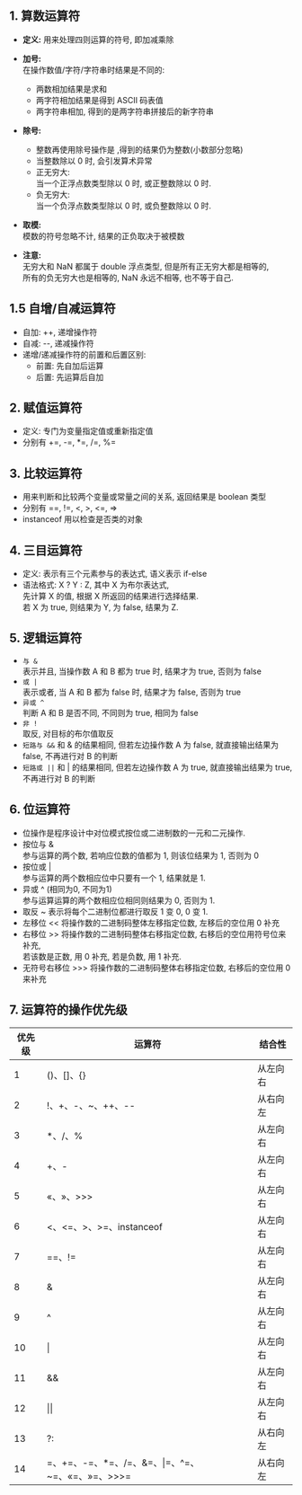 ## 1. 算数运算符
- **定义:** 用来处理四则运算的符号, 即加减乘除  
- **加号:**   
  在操作数值/字符/字符串时结果是不同的:    
  - 两数相加结果是求和  
  - 两字符相加结果是得到 ASCII 码表值    
  - 两字符串相加, 得到的是两字符串拼接后的新字符串  
  
- **除号:**  
  - 整数再使用除号操作是 ,得到的结果仍为整数(小数部分忽略)  
  - 当整数除以 0 时, 会引发算术异常  
  - 正无穷大:  
    当一个正浮点数类型除以 0 时, 或正整数除以 0 时.
  - 负无穷大:  
    当一个负浮点数类型除以 0 时, 或负整数除以 0 时.

- **取模:**  
  模数的符号忽略不计, 结果的正负取决于被模数

- **注意:**  
  无穷大和 NaN 都属于 double 浮点类型, 但是所有正无穷大都是相等的,  
  所有的负无穷大也是相等的, NaN 永远不相等, 也不等于自己.

## 1.5 自增/自减运算符
- 自加: ++, 递增操作符
- 自减: --, 递减操作符
- 递增/递减操作符的前置和后置区别:  
  - 前置: 先自加后运算
  - 后置: 先运算后自加

## 2. 赋值运算符
- 定义: 专门为变量指定值或重新指定值
- 分别有 +=, -=, *=, /=, %=

## 3. 比较运算符
- 用来判断和比较两个变量或常量之间的关系, 返回结果是 boolean 类型  
- 分别有 ==, !=, <, >, <=, =>
- instanceof 用以检查是否类的对象

## 4. 三目运算符
- 定义: 表示有三个元素参与的表达式, 语义表示 if-else
- 语法格式: X ? Y : Z, 其中 X 为布尔表达式,  
  先计算 X 的值, 根据 X 所返回的结果进行选择结果.  
  若 X 为 true, 则结果为 Y, 为 false, 结果为 Z.

## 5. 逻辑运算符
- `与 &`  
  表示并且, 当操作数 A 和 B 都为 true 时, 结果才为 true, 否则为 false  
- `或 |`  
  表示或者, 当 A 和 B 都为 false 时, 结果才为 false,
  否则为 true
- `异或 ^`  
  判断 A 和 B 是否不同, 不同则为 true, 相同为 false
- `非 !`   
  取反, 对目标的布尔值取反
- `短路与 &&` 
  和 & 的结果相同, 但若左边操作数 A 为 false, 就直接输出结果为 false, 不再进行对 B 的判断
- `短路或 ||`
  和 | 的结果相同, 但若左边操作数 A 为 true, 就直接输出结果为 true, 不再进行对 B 的判断

## 6. 位运算符
- 位操作是程序设计中对位模式按位或二进制数的一元和二元操作.
- 按位与 &  
  参与运算的两个数, 若响应位数的值都为 1, 则该位结果为 1, 否则为 0
- 按位或 |  
  参与运算的两个数相应位中只要有一个 1, 结果就是 1.
- 异或 ^ (相同为0, 不同为1)  
  参与运算运算的两个数相应位相同则结果为 0, 否则为 1.
- 取反 ~
  表示将每个二进制位都进行取反 1 变 0, 0 变 1.
- 左移位 <<
  将操作数的二进制码整体左移指定位数, 左移后的空位用 0 补充  
- 右移位 >>
  将操作数的二进制码整体右移指定位数, 右移后的空位用符号位来补充,  
  若该数是正数, 用 0 补充, 若是负数, 用 1 补充.  
- 无符号右移位 >>>
  将操作数的二进制码整体右移指定位数, 右移后的空位用 0 来补充

## 7. 运算符的操作优先级
优先级 | 运算符 | 结合性
  -| -| -|
1	|()、[]、{}	|从左向右
2	|!、+、-、~、++、--	|从右向左
3	|*、/、%	|从左向右
4	|+、-	|从左向右
5	|«、»、>>>	|从左向右
6	|<、<=、>、>=、instanceof	|从左向右
7	|==、!=	|从左向右
8	|&	|从左向右
9	|^	|从左向右
10	|\|	|从左向右
11	|&&	|从左向右
12	|\|\|	|从左向右
13	|?:	|从右向左
14	|=、+=、-=、*=、/=、&=、\|=、^=、~=、«=、»=、>>>=	|从右向左